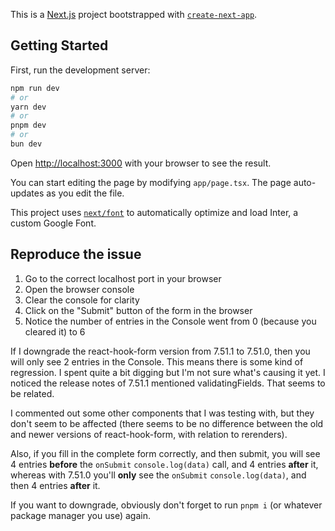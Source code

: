 This is a [Next.js](https://nextjs.org/) project bootstrapped with [`create-next-app`](https://github.com/vercel/next.js/tree/canary/packages/create-next-app).

## Getting Started

First, run the development server:

```bash
npm run dev
# or
yarn dev
# or
pnpm dev
# or
bun dev
```

Open [http://localhost:3000](http://localhost:3000) with your browser to see the result.

You can start editing the page by modifying `app/page.tsx`. The page auto-updates as you edit the file.

This project uses [`next/font`](https://nextjs.org/docs/basic-features/font-optimization) to automatically optimize and load Inter, a custom Google Font.

## Reproduce the issue

1. Go to the correct localhost port in your browser
2. Open the browser console
3. Clear the console for clarity
4. Click on the "Submit" button of the form in the browser
5. Notice the number of entries in the Console went from 0 (because you cleared it) to 6

If I downgrade the react-hook-form version from 7.51.1 to 7.51.0, then you will only see 2 entries in the Console. This means there is some kind of regression. I spent quite a bit digging but I'm not sure what's causing it yet. I noticed the release notes of 7.51.1 mentioned validatingFields. That seems to be related.

I commented out some other components that I was testing with, but they don't seem to be affected (there seems to be no difference between the old and newer versions of react-hook-form, with relation to rerenders).

Also, if you fill in the complete form correctly, and then submit, you will see 4 entries **before** the `onSubmit` `console.log(data)` call, and 4 entries **after** it, whereas with 7.51.0 you'll **only** see the `onSubmit` `console.log(data)`, and then 4 entries **after** it.

If you want to downgrade, obviously don't forget to run `pnpm i` (or whatever package manager you use) again.
